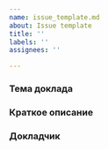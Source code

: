 ```yaml
---
name: issue_template.md
about: Issue template
title: ''
labels: ''
assignees: ''

---
```


### Тема доклада 


### Краткое описание


### Докладчик
